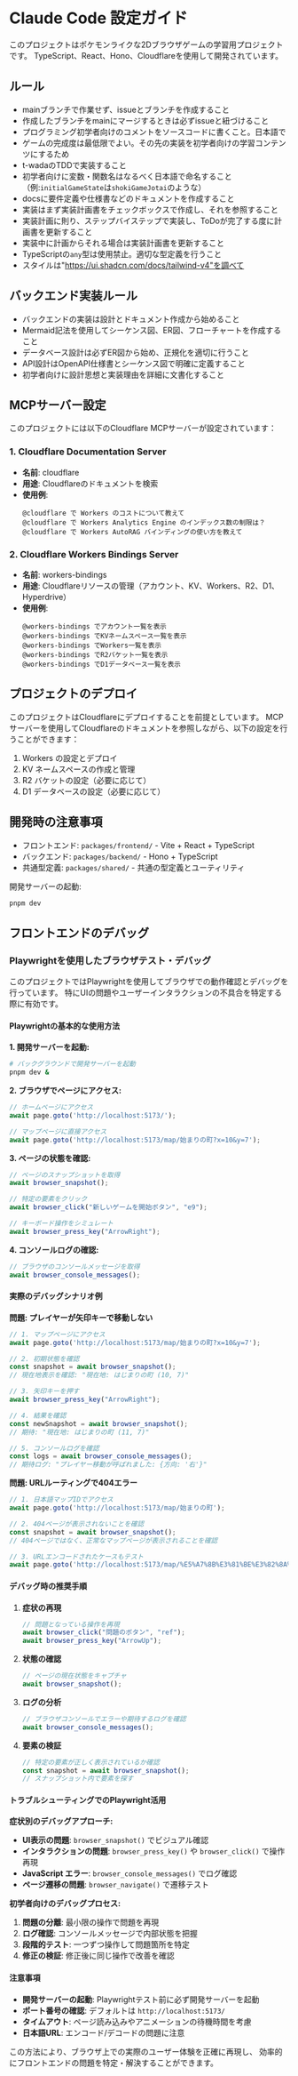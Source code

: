 # Claude Code 設定ガイド

このプロジェクトはポケモンライクな2Dブラウザゲームの学習用プロジェクトです。
TypeScript、React、Hono、Cloudflareを使用して開発されています。

## ルール
- mainブランチで作業せず、issueとブランチを作成すること
- 作成したブランチをmainにマージするときは必ずissueと紐づけること
- プログラミング初学者向けのコメントをソースコードに書くこと。日本語で
- ゲームの完成度は最低限でよい。その先の実装を初学者向けの学習コンテンツにするため
- t-wadaのTDDで実装すること
- 初学者向けに変数・関数名はなるべく日本語で命名すること（例:`initialGameState`は`shokiGameJotai`のような）
- docsに要件定義や仕様書などのドキュメントを作成すること
- 実装はまず実装計画書をチェックボックスで作成し、それを参照すること
- 実装計画に則り、ステップバイステップで実装し、ToDoが完了する度に計画書を更新すること
- 実装中に計画からそれる場合は実装計画書を更新すること
- TypeScriptの`any`型は使用禁止。適切な型定義を行うこと
- スタイルは"https://ui.shadcn.com/docs/tailwind-v4"を調べて

## バックエンド実装ルール
- バックエンドの実装は設計とドキュメント作成から始めること
- Mermaid記法を使用してシーケンス図、ER図、フローチャートを作成すること
- データベース設計は必ずER図から始め、正規化を適切に行うこと
- API設計はOpenAPI仕様書とシーケンス図で明確に定義すること
- 初学者向けに設計思想と実装理由を詳細に文書化すること

## MCPサーバー設定

このプロジェクトには以下のCloudflare MCPサーバーが設定されています：

### 1. Cloudflare Documentation Server
- **名前**: cloudflare
- **用途**: Cloudflareのドキュメントを検索
- **使用例**:
  ```
  @cloudflare で Workers のコストについて教えて
  @cloudflare で Workers Analytics Engine のインデックス数の制限は？
  @cloudflare で Workers AutoRAG バインディングの使い方を教えて
  ```

### 2. Cloudflare Workers Bindings Server
- **名前**: workers-bindings
- **用途**: Cloudflareリソースの管理（アカウント、KV、Workers、R2、D1、Hyperdrive）
- **使用例**:
  ```
  @workers-bindings でアカウント一覧を表示
  @workers-bindings でKVネームスペース一覧を表示
  @workers-bindings でWorkers一覧を表示
  @workers-bindings でR2バケット一覧を表示
  @workers-bindings でD1データベース一覧を表示
  ```

## プロジェクトのデプロイ

このプロジェクトはCloudflareにデプロイすることを前提としています。
MCPサーバーを使用してCloudflareのドキュメントを参照しながら、以下の設定を行うことができます：

1. Workers の設定とデプロイ
2. KV ネームスペースの作成と管理
3. R2 バケットの設定（必要に応じて）
4. D1 データベースの設定（必要に応じて）

## 開発時の注意事項

- フロントエンド: `packages/frontend/` - Vite + React + TypeScript
- バックエンド: `packages/backend/` - Hono + TypeScript
- 共通型定義: `packages/shared/` - 共通の型定義とユーティリティ

開発サーバーの起動:
```bash
pnpm dev
```

## フロントエンドのデバッグ

### Playwrightを使用したブラウザテスト・デバッグ

このプロジェクトではPlaywrightを使用してブラウザでの動作確認とデバッグを行っています。
特にUIの問題やユーザーインタラクションの不具合を特定する際に有効です。

#### Playwrightの基本的な使用方法

**1. 開発サーバーを起動:**
```bash
# バックグラウンドで開発サーバーを起動
pnpm dev &
```

**2. ブラウザでページにアクセス:**
```javascript
// ホームページにアクセス
await page.goto('http://localhost:5173/');

// マップページに直接アクセス
await page.goto('http://localhost:5173/map/始まりの町?x=10&y=7');
```

**3. ページの状態を確認:**
```javascript
// ページのスナップショットを取得
await browser_snapshot();

// 特定の要素をクリック
await browser_click("新しいゲームを開始ボタン", "e9");

// キーボード操作をシミュレート
await browser_press_key("ArrowRight");
```

**4. コンソールログの確認:**
```javascript
// ブラウザのコンソールメッセージを取得
await browser_console_messages();
```

#### 実際のデバッグシナリオ例

**問題: プレイヤーが矢印キーで移動しない**

```javascript
// 1. マップページにアクセス
await page.goto('http://localhost:5173/map/始まりの町?x=10&y=7');

// 2. 初期状態を確認
const snapshot = await browser_snapshot();
// 現在地表示を確認: "現在地: はじまりの町 (10, 7)"

// 3. 矢印キーを押す
await browser_press_key("ArrowRight");

// 4. 結果を確認
const newSnapshot = await browser_snapshot();
// 期待: "現在地: はじまりの町 (11, 7)"

// 5. コンソールログを確認
const logs = await browser_console_messages();
// 期待ログ: "プレイヤー移動が呼ばれました: {方向: '右'}"
```

**問題: URLルーティングで404エラー**

```javascript
// 1. 日本語マップIDでアクセス
await page.goto('http://localhost:5173/map/始まりの町');

// 2. 404ページが表示されないことを確認
const snapshot = await browser_snapshot();
// 404ページではなく、正常なマップページが表示されることを確認

// 3. URLエンコードされたケースもテスト
await page.goto('http://localhost:5173/map/%E5%A7%8B%E3%81%BE%E3%82%8A%E3%81%AE%E7%94%BA');
```

#### デバッグ時の推奨手順

1. **症状の再現**
   ```javascript
   // 問題となっている操作を再現
   await browser_click("問題のボタン", "ref");
   await browser_press_key("ArrowUp");
   ```

2. **状態の確認**
   ```javascript
   // ページの現在状態をキャプチャ
   await browser_snapshot();
   ```

3. **ログの分析**
   ```javascript
   // ブラウザコンソールでエラーや期待するログを確認
   await browser_console_messages();
   ```

4. **要素の検証**
   ```javascript
   // 特定の要素が正しく表示されているか確認
   const snapshot = await browser_snapshot();
   // スナップショット内で要素を探す
   ```

#### トラブルシューティングでのPlaywright活用

**症状別のデバッグアプローチ:**

- **UI表示の問題**: `browser_snapshot()` でビジュアル確認
- **インタラクションの問題**: `browser_press_key()` や `browser_click()` で操作再現  
- **JavaScript エラー**: `browser_console_messages()` でログ確認
- **ページ遷移の問題**: `browser_navigate()` で遷移テスト

**初学者向けのデバッグプロセス:**

1. **問題の分離**: 最小限の操作で問題を再現
2. **ログ確認**: コンソールメッセージで内部状態を把握
3. **段階的テスト**: 一つずつ操作して問題箇所を特定
4. **修正の検証**: 修正後に同じ操作で改善を確認

#### 注意事項

- **開発サーバーの起動**: Playwrightテスト前に必ず開発サーバーを起動
- **ポート番号の確認**: デフォルトは `http://localhost:5173/`
- **タイムアウト**: ページ読み込みやアニメーションの待機時間を考慮
- **日本語URL**: エンコード/デコードの問題に注意

この方法により、ブラウザ上での実際のユーザー体験を正確に再現し、
効率的にフロントエンドの問題を特定・解決することができます。